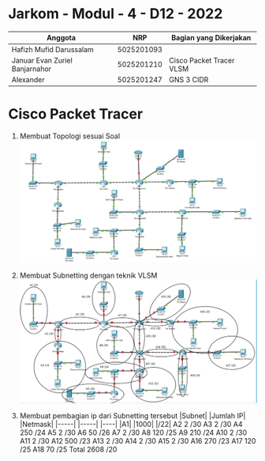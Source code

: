 # Jarkom - Modul - 4 - D12 - 2022
  | Anggota | NRP | Bagian yang Dikerjakan |
  | ------- | --- | ---------------------- |
  | Hafizh Mufid Darussalam        | 5025201093 | |
  | Januar Evan Zuriel Banjarnahor | 5025201210 | Cisco Packet Tracer VLSM|
  | Alexander 			               | 5025201247 | GNS 3 CIDR |
  
# Cisco Packet Tracer
1. Membuat Topologi sesuai Soal
![](pic/topologi.png)

2. Membuat Subnetting dengan teknik VLSM
![](pic/vlsm.png)

3. Membuat pembagian ip dari Subnetting tersebut 
|Subnet|	|Jumlah IP|	|Netmask|
|-----| |-----| |----|
|A1|	|1000|	|/22|
A2	2	/30
A3	2	/30
A4	250	/24
A5	2	/30
A6	50	/26
A7	2	/30
A8	120	/25
A9	210	/24
A10	2	/30
A11	2	/30
A12	500	/23
A13	2	/30
A14	2	/30
A15	2	/30
A16	270	/23
A17	120	/25
A18	70	/25
Total	2608	/20
